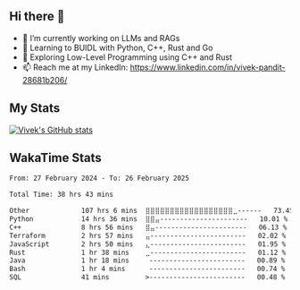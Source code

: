 ## Hi there 👋

- 🔭 I’m currently working on LLMs and RAGs
- 🌱 Learning to BUIDL with Python, C++, Rust and Go 
- 🤔 Exploring Low-Level Programming using C++ and Rust 
- 📫 Reach me at my LinkedIn: https://www.linkedin.com/in/vivek-pandit-28681b206/

## My Stats
[![Vivek's GitHub stats](https://github-readme-stats.vercel.app/api?username=ipanditi&show_icons=true&theme=dark)](https://ipanditi.github.io/)

## WakaTime Stats
<!--START_SECTION:waka-->

```txt
From: 27 February 2024 - To: 26 February 2025

Total Time: 38 hrs 43 mins

Other             107 hrs 6 mins  ⣿⣿⣿⣿⣿⣿⣿⣿⣿⣿⣿⣿⣿⣿⣿⣿⣿⣿⣀------   73.45 %
Python            14 hrs 36 mins  ⣿⣿⣤----------------------   10.01 %
C++               8 hrs 56 mins   ⣿⣤-----------------------   06.13 %
Terraform         2 hrs 57 mins   ⣤------------------------   02.02 %
JavaScript        2 hrs 50 mins   ⣄------------------------   01.95 %
Rust              1 hr 38 mins    ⣀------------------------   01.12 %
Java              1 hr 18 mins     ------------------------   00.89 %
Bash              1 hr 4 mins      ------------------------   00.74 %
SQL               41 mins         >------------------------   00.48 %
```

<!--END_SECTION:waka-->


